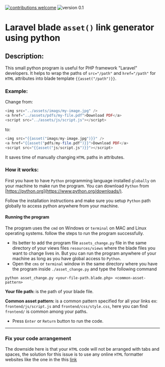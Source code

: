 [![contributions welcome](https://img.shields.io/badge/contribution-welcome-brightgreen)](https://github.com/melogail/laravel-asset-link-generator/issues)  ![version 0.1](https://img.shields.io/badge/version-0.1-orange)
# Laravel blade ```asset()``` link generator using python
## Description:
This small python program is useful for PHP framework "Laravel" developers. It helps to wrap the paths of ```src="/path"``` 
and ```href="/path"``` for ```HTML``` attributes into blade template ```{{asset("/path")}}```.


### Example:

Change from:
```php
<img src="../assets/imags/my-image.jpg" />
<a href="../assets/pdfs/my-file.pdf">Download PDF</a>
<script src="../assets/js/script.js"></script>
```

to:

```php
<img src="{{asset("imags/my-image.jpg")}}" />
<a href="{{asset("pdfs/my-file.pdf")}}">Download PDF</a>
<script src="{{asset("js/script.js")}}"></script>
```

It saves time of manually changing ```HTML``` paths in attributes.

### How it works:
First you have to have `Python` programming language installed `globally` on your machine to make run the program. You
can download `Python` from [https://python.org](https://www.python.org/downloads/).

Follow the installation instructions and make sure you setup `Python` path globally to access python anywhere from your 
machine.

#### Running the program
The program uses the `cmd` on Windows or `terminal` on MAC and Linux operating systems. follow the steps to run the program
successfully.
- Its better to add the program file `assets_change.py` file in the same directory of your views files `resources/views`
where the blade files you want to change lives in. But you can run the program anywhere of your machine as long as you 
have global access to `Python`.
- Open the `cms` or `terminal` window in the same directory where you have the program inside `./asset_change.py` and type
the following command
```
python asset_change.py <your-file-path.blade.php> <common-asset-pattern>
``` 
<b>Your file path: </b> is the path of your blade file.

<b>Common asset pattern: </b> is a common pattern specified for all your links ex: `frontend/js/script.js` and 
`frontend/css/style.css`, here you can find `frontend/` is common among your paths.
* Press `Enter` or `Return` button to run the code.
***
### Fix your code arrangement
The downside here is that your `HTML` code will not be arranged with tabs and spaces, the solution for this issue is to
use any online `HTML` formatter websites like the one in the this [link](https://www.freeformatter.com/html-formatter.html)

